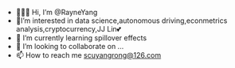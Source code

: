 - 💁🏼‍♀️ Hi, I’m @RayneYang
- 🥰I’m interested in data science,autonomous driving,econmetrics analysis,cryptocurrency,JJ Lin💕
- 🌱 I’m currently learning spillover effects
- 💞️ I’m looking to collaborate on ...
- 📫 How to reach me scuyangrong@126.com

<!---
RayneYang/RayneYang is a ✨ special ✨ repository because its `README.md` (this file) appears on your GitHub profile.
You can click the Preview link to take a look at your changes.
--->
